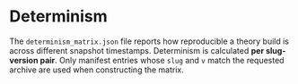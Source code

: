 # Determinism

The `determinism_matrix.json` file reports how reproducible a theory build is
across different snapshot timestamps. Determinism is calculated **per
slug-version pair**. Only manifest entries whose `slug` and `v` match the
requested archive are used when constructing the matrix.

